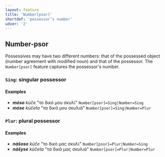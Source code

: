 ```yaml
---
layout: feature
title: 'Number[psor]'
shortdef: 'possessor’s number'
udver: '2'
---
```


## Number-psor

Possessives may have two different numbers: that of the possessed object (number agreement with modified noun) and that of the possessor. 
The `Number[psor]` feature captures the possessor's number.

### <a name="Sing">`Sing`</a>: singular possessor

#### Examples

* _<b>móso</b> kúče_ "το δικό μου σκυλί" `Number[psor]=Sing|Number=Sing`
* _<b>móse</b> kúčeta_ "τα δικά μου σκυλιά" `Number[psor]=Sing|Number=Plur`

### <a name="Plur">`Plur`</a>: plural possessor

#### Examples

* _<b>nášoso</b> kúče_ "το δικό μας σκυλί" `Number[psor]=Plur|Number=Sing`
* _<b>nášyse</b> kúčeta_ "τα δικά μας σκυλιά" `Number[psor]=Plur|Number=Plur`

<!-- Interlanguage links updated So kvě 14 19:02:26 CEST 2022 -->
